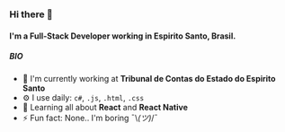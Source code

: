 ### Hi there 👋

#### I'm a Full-Stack Developer working in Espirito Santo, Brasil.

##### BIO

- 🏢 I'm currently working at **Tribunal de Contas do Estado do Espirito Santo**
- ⚙️ I use daily: `c#`, `.js`, `.html`, `.css`
- 🌱 Learning all about **React** and **React Native**
- ⚡️ Fun fact: None.. I'm boring  ¯\\_(ツ)_/¯
